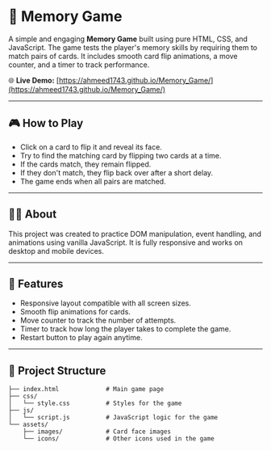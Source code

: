 # 🧠 Memory Game

A simple and engaging **Memory Game** built using pure HTML, CSS, and JavaScript. The game tests the player's memory skills by requiring them to match pairs of cards. It includes smooth card flip animations, a move counter, and a timer to track performance.

🌐 **Live Demo:** [https://ahmeed1743.github.io/Memory_Game/](https://ahmeed1743.github.io/Memory_Game/)

---

## 🎮 How to Play

- Click on a card to flip it and reveal its face.
- Try to find the matching card by flipping two cards at a time.
- If the cards match, they remain flipped.
- If they don't match, they flip back over after a short delay.
- The game ends when all pairs are matched.

---

## 🧑‍💻 About

This project was created to practice DOM manipulation, event handling, and animations using vanilla JavaScript. It is fully responsive and works on desktop and mobile devices.

---

## 🚀 Features

- Responsive layout compatible with all screen sizes.
- Smooth flip animations for cards.
- Move counter to track the number of attempts.
- Timer to track how long the player takes to complete the game.
- Restart button to play again anytime.

---

## 📂 Project Structure

```plaintext
├── index.html             # Main game page
├── css/
│   └── style.css          # Styles for the game
├── js/
│   └── script.js          # JavaScript logic for the game
└── assets/
    ├── images/            # Card face images
    └── icons/             # Other icons used in the game
